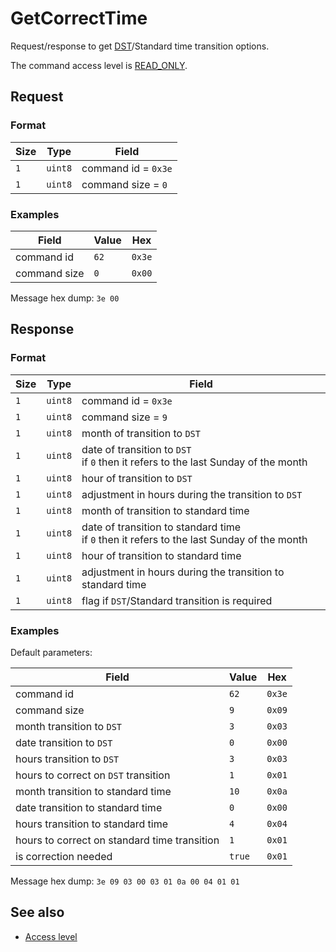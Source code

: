 # GetCorrectTime

Request/response to get [DST](https://en.wikipedia.org/wiki/Daylight_saving_time)/Standard time transition options.

The command access level is [READ_ONLY](../basics.md#command-access-level).


## Request

### Format

| Size | Type    | Field               |
| ---- | ------- | ------------------- |
| `1`  | `uint8` | command id = `0x3e` |
| `1`  | `uint8` | command size = `0`  |

### Examples

| Field        | Value | Hex    |
| ------------ | ----- | ------ |
| command id   | `62`  | `0x3e` |
| command size | `0`   | `0x00` |

Message hex dump: `3e 00`


## Response

### Format

| Size | Type    | Field                                                                                          |
| ---- | ------- | ---------------------------------------------------------------------------------------------- |
| `1`  | `uint8` | command id = `0x3e`                                                                            |
| `1`  | `uint8` | command size = `9`                                                                             |
| `1`  | `uint8` | month of transition to `DST`                                                                   |
| `1`  | `uint8` | date of transition to `DST`<br/> if `0` then it refers to the last Sunday of the month         |
| `1`  | `uint8` | hour of transition to `DST`                                                                    |
| `1`  | `uint8` | adjustment in hours during the transition to `DST`                                             |
| `1`  | `uint8` | month of transition to standard time                                                           |
| `1`  | `uint8` | date of transition to standard time<br/> if `0` then it refers to the last Sunday of the month |
| `1`  | `uint8` | hour of transition to standard time                                                            |
| `1`  | `uint8` | adjustment in hours during the transition to standard time                                     |
| `1`  | `uint8` | flag if `DST`/Standard transition is required                                                  |

### Examples

Default parameters:

| Field                                        | Value  | Hex    |
| -------------------------------------------- | ------ | ------ |
| command id                                   | `62`   | `0x3e` |
| command size                                 | `9`    | `0x09` |
| month transition to `DST`                    | `3`    | `0x03` |
| date transition to `DST`                     | `0`    | `0x00` |
| hours transition to `DST`                    | `3`    | `0x03` |
| hours to correct on `DST` transition         | `1`    | `0x01` |
| month transition to standard time            | `10`   | `0x0a` |
| date transition to standard time             | `0`    | `0x00` |
| hours transition to standard time            | `4`    | `0x04` |
| hours to correct on standard time transition | `1`    | `0x01` |
| is correction needed                         | `true` | `0x01` |

Message hex dump: `3e 09 03 00 03 01 0a 00 04 01 01`


## See also

* [Access level](../basics.md#command-access-level)
